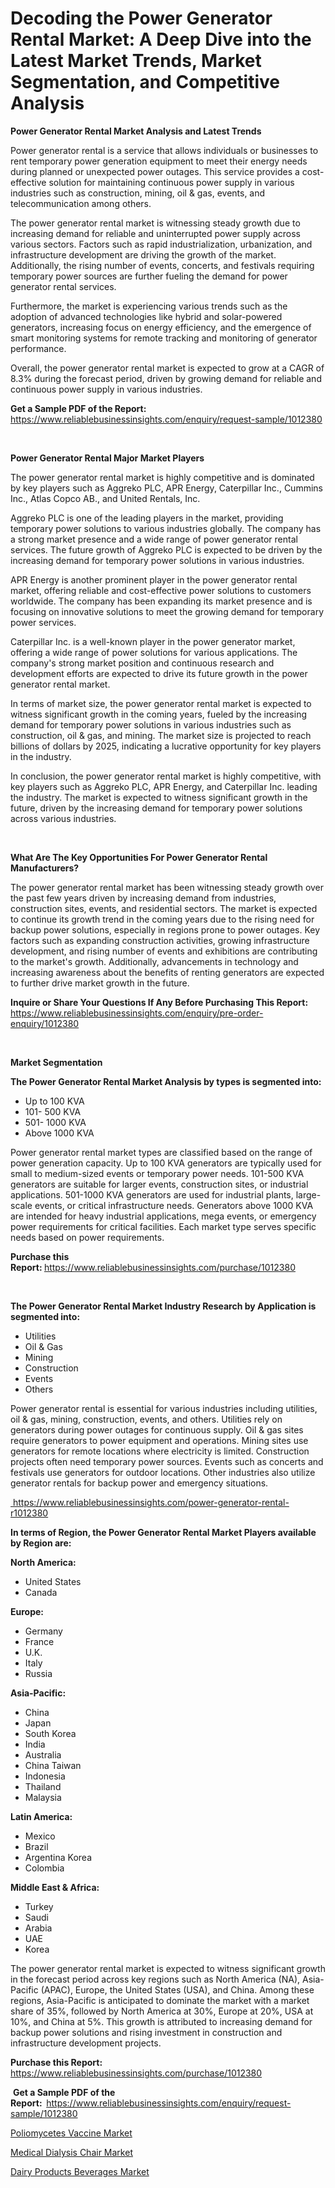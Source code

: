 <p><h1>Decoding the Power Generator Rental Market: A Deep Dive into the Latest Market Trends, Market Segmentation, and Competitive Analysis</h1></p><p><strong>Power Generator Rental Market Analysis and Latest Trends</strong></p>
<p><p>Power generator rental is a service that allows individuals or businesses to rent temporary power generation equipment to meet their energy needs during planned or unexpected power outages. This service provides a cost-effective solution for maintaining continuous power supply in various industries such as construction, mining, oil & gas, events, and telecommunication among others.</p><p>The power generator rental market is witnessing steady growth due to increasing demand for reliable and uninterrupted power supply across various sectors. Factors such as rapid industrialization, urbanization, and infrastructure development are driving the growth of the market. Additionally, the rising number of events, concerts, and festivals requiring temporary power sources are further fueling the demand for power generator rental services.</p><p>Furthermore, the market is experiencing various trends such as the adoption of advanced technologies like hybrid and solar-powered generators, increasing focus on energy efficiency, and the emergence of smart monitoring systems for remote tracking and monitoring of generator performance.</p><p>Overall, the power generator rental market is expected to grow at a CAGR of 8.3% during the forecast period, driven by growing demand for reliable and continuous power supply in various industries.</p></p>
<p><strong>Get a Sample PDF of the Report:&nbsp;</strong> <a href="https://www.reliablebusinessinsights.com/enquiry/request-sample/1012380">https://www.reliablebusinessinsights.com/enquiry/request-sample/1012380</a></p>
<p>&nbsp;</p>
<p><strong>Power Generator Rental Major Market Players</strong></p>
<p><p>The power generator rental market is highly competitive and is dominated by key players such as Aggreko PLC, APR Energy, Caterpillar Inc., Cummins Inc., Atlas Copco AB., and United Rentals, Inc. </p><p>Aggreko PLC is one of the leading players in the market, providing temporary power solutions to various industries globally. The company has a strong market presence and a wide range of power generator rental services. The future growth of Aggreko PLC is expected to be driven by the increasing demand for temporary power solutions in various industries.</p><p>APR Energy is another prominent player in the power generator rental market, offering reliable and cost-effective power solutions to customers worldwide. The company has been expanding its market presence and is focusing on innovative solutions to meet the growing demand for temporary power services.</p><p>Caterpillar Inc. is a well-known player in the power generator market, offering a wide range of power solutions for various applications. The company's strong market position and continuous research and development efforts are expected to drive its future growth in the power generator rental market.</p><p>In terms of market size, the power generator rental market is expected to witness significant growth in the coming years, fueled by the increasing demand for temporary power solutions in various industries such as construction, oil & gas, and mining. The market size is projected to reach billions of dollars by 2025, indicating a lucrative opportunity for key players in the industry.</p><p>In conclusion, the power generator rental market is highly competitive, with key players such as Aggreko PLC, APR Energy, and Caterpillar Inc. leading the industry. The market is expected to witness significant growth in the future, driven by the increasing demand for temporary power solutions across various industries.</p></p>
<p>&nbsp;</p>
<p><strong>What Are The Key Opportunities For Power Generator Rental Manufacturers?</strong></p>
<p><p>The power generator rental market has been witnessing steady growth over the past few years driven by increasing demand from industries, construction sites, events, and residential sectors. The market is expected to continue its growth trend in the coming years due to the rising need for backup power solutions, especially in regions prone to power outages. Key factors such as expanding construction activities, growing infrastructure development, and rising number of events and exhibitions are contributing to the market's growth. Additionally, advancements in technology and increasing awareness about the benefits of renting generators are expected to further drive market growth in the future.</p></p>
<p><strong>Inquire or Share Your Questions If Any Before Purchasing This Report:</strong> <a href="https://www.reliablebusinessinsights.com/enquiry/pre-order-enquiry/1012380">https://www.reliablebusinessinsights.com/enquiry/pre-order-enquiry/1012380</a></p>
<p>&nbsp;</p>
<p><strong>Market Segmentation</strong></p>
<p><strong>The Power Generator Rental Market Analysis by types is segmented into:</strong></p>
<p><ul><li>Up to 100 KVA</li><li>101- 500 KVA</li><li>501- 1000 KVA</li><li>Above 1000 KVA</li></ul></p>
<p><p>Power generator rental market types are classified based on the range of power generation capacity. Up to 100 KVA generators are typically used for small to medium-sized events or temporary power needs. 101-500 KVA generators are suitable for larger events, construction sites, or industrial applications. 501-1000 KVA generators are used for industrial plants, large-scale events, or critical infrastructure needs. Generators above 1000 KVA are intended for heavy industrial applications, mega events, or emergency power requirements for critical facilities. Each market type serves specific needs based on power requirements.</p></p>
<p><strong>Purchase this Report:&nbsp;</strong><a href="https://www.reliablebusinessinsights.com/purchase/1012380">https://www.reliablebusinessinsights.com/purchase/1012380</a></p>
<p>&nbsp;</p>
<p><strong>The Power Generator Rental Market Industry Research by Application is segmented into:</strong></p>
<p><ul><li>Utilities</li><li>Oil & Gas</li><li>Mining</li><li>Construction</li><li>Events</li><li>Others</li></ul></p>
<p><p>Power generator rental is essential for various industries including utilities, oil & gas, mining, construction, events, and others. Utilities rely on generators during power outages for continuous supply. Oil & gas sites require generators to power equipment and operations. Mining sites use generators for remote locations where electricity is limited. Construction projects often need temporary power sources. Events such as concerts and festivals use generators for outdoor locations. Other industries also utilize generator rentals for backup power and emergency situations.</p></p>
<p><a href="https://www.reliablebusinessinsights.com/power-generator-rental-r1012380">&nbsp;https://www.reliablebusinessinsights.com/power-generator-rental-r1012380</a></p>
<p><strong>In terms of Region, the Power Generator Rental Market Players available by Region are:</strong></p>
<p>
    <p> <strong> North America: </strong>
        <ul>
            <li>United States</li>
            <li>Canada</li>
        </ul>
        </p> 
    <p> <strong> Europe: </strong>
        <ul>
            <li>Germany</li>
            <li>France</li>
            <li>U.K.</li>
            <li>Italy</li>
            <li>Russia</li>
        </ul>
        </p> 
    <p> <strong> Asia-Pacific: </strong>
        <ul>
            <li>China</li>
            <li>Japan</li>
            <li>South Korea</li>
            <li>India</li>
            <li>Australia</li>
            <li>China Taiwan</li>
            <li>Indonesia</li>
            <li>Thailand</li>
            <li>Malaysia</li>
        </ul>
        </p> 
    <p> <strong> Latin America: </strong>
        <ul>
            <li>Mexico</li>
            <li>Brazil</li>
            <li>Argentina Korea</li>
            <li>Colombia</li>
        </ul>
        </p> 
    <p> <strong> Middle East & Africa: </strong>
        <ul>
            <li>Turkey</li>
            <li>Saudi</li>
            <li>Arabia</li>
            <li>UAE</li>
            <li>Korea</li>
        </ul>
    </p>
    </p>
<p><p>The power generator rental market is expected to witness significant growth in the forecast period across key regions such as North America (NA), Asia-Pacific (APAC), Europe, the United States (USA), and China. Among these regions, Asia-Pacific is anticipated to dominate the market with a market share of 35%, followed by North America at 30%, Europe at 20%, USA at 10%, and China at 5%. This growth is attributed to increasing demand for backup power solutions and rising investment in construction and infrastructure development projects.</p></p>
<p><strong>Purchase this Report: </strong><a href="https://www.reliablebusinessinsights.com/purchase/1012380">https://www.reliablebusinessinsights.com/purchase/1012380</a></p>
<p>&nbsp;<strong>Get a Sample PDF of the Report:&nbsp;&nbsp;</strong><a href="https://www.reliablebusinessinsights.com/enquiry/request-sample/1012380">https://www.reliablebusinessinsights.com/enquiry/request-sample/1012380</a></p>
<p><strong></strong></p>
<p><p><a href="https://www.linkedin.com/pulse/poliomycetes-vaccine-market-outlook-complete-industry-analysis-mtd5e">Poliomycetes Vaccine Market</a></p><p><a href="https://www.linkedin.com/pulse/insights-medical-dialysis-chair-industry-market-financial-kthne">Medical Dialysis Chair Market</a></p><p><a href="https://www.linkedin.com/pulse/dairy-products-beverages-market-global-insights-sales-trends-nrmhe">Dairy Products Beverages Market</a></p></p>